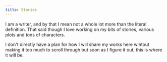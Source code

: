 ```yaml
---
title: Stories 
---
```


I am a writer, and by that I mean not a whole lot more than the literal definition. That said though I love working on my bits of stories, various plots and tons of characters. 

I don't directly have a plan for how I will share my works here wihtout making it too much to scroll through but soon as I figure it out, this is where it will be. 